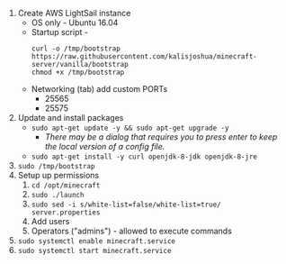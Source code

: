   1. Create AWS LightSail instance
      + OS only - Ubuntu 16.04
      + Startup script -
        ```
        curl -o /tmp/bootstrap https://raw.githubusercontent.com/kalisjoshua/minecraft-server/vanilla/bootstrap
        chmod +x /tmp/bootstrap
        ```
      + Networking (tab) add custom PORTs
          - 25565
          - 25575
  2. Update and install packages
      + `sudo apt-get update -y && sudo apt-get upgrade -y`
          - *There may be a dialog that requires you to press enter to keep the local version of a config file.*
      + `sudo apt-get install -y curl openjdk-8-jdk openjdk-8-jre`
  3. `sudo /tmp/bootstrap`
  4. Setup up permissions
      1. `cd /opt/minecraft`
      2. `sudo ./launch`
      3. `sudo sed -i s/white-list=false/white-list=true/ server.properties`
      4. Add users
        <!--
        ```
        # /opt/minecraft/whitelist.json
        [
          {"uuid": "4f7e30c3-e56d-473d-8287-ffc361782807","name": "DragonLadySage"},
          {"uuid": "4da3bbf3-2a74-4458-8227-813c0d020de0","name": "HappyJosh"}
        ]
        ```
        -->
      5. Operators ("admins") - allowed to execute commands
        <!--
        ```
        # /opt/minecraft/ops.json
        [
          {
            "uuid": "4da3bbf3-2a74-4458-8227-813c0d020de0",
            "name": "HappyJosh",
            "level": 4,
            "bypassesPlayerLimit": false
          },
          {
            "uuid": "4f7e30c3-e56d-473d-8287-ffc361782807",
            "name": "DragonLadySage",
            "level": 4,
            "bypassesPlayerLimit": false
          }
        ]
        ```
        -->
  5. `sudo systemctl enable minecraft.service`
  6. `sudo systemctl start minecraft.service`

